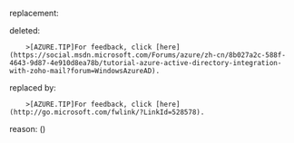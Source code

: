 replacement:

deleted:

		>[AZURE.TIP]For feedback, click [here](https://social.msdn.microsoft.com/Forums/azure/zh-cn/8b027a2c-588f-4643-9d87-4e910d8ea78b/tutorial-azure-active-directory-integration-with-zoho-mail?forum=WindowsAzureAD).

replaced by:

		>[AZURE.TIP]For feedback, click [here](http://go.microsoft.com/fwlink/?LinkId=528578).

reason: ()

